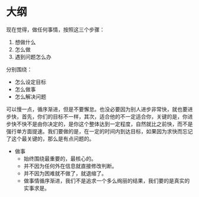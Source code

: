 # 大纲


现在觉得，做任何事情，按照这三个步骤：

1. 想做什么
2. 怎么做
2. 遇到问题怎么办

分别围绕：

- 怎么设定目标
- 怎么做事
- 怎么解决问题







可以慢一点，循序渐进，但是不要懈怠。也没必要因为别人进步非常快，就也要进步快，首先，你们的目标不一样，其次，适合他的不一定适合你，关键的是，你进步快不快不是由你决定的，是你这个整体达到一定程度，自然就比之前快，而不是强行单方面提速。我们要做的是，在一定的时间内到达目标，如果因为求快而忘记了这个最关键的，那么是有点问题的。



- 做事
  - 始终围绕最重要的，最核心的。
  - 并不因为任何外在信息就直接修改判断。
  - 并不因为困难就不做了，就退缩了。
  - 做事情循序渐进，我们不是追求一个多么绚丽的结果，我们要的是真实的实事求是。